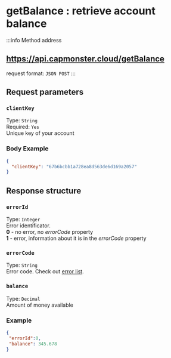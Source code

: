 ﻿---
sidebar_position: 3
sidebar_label: getBalance
---

# getBalance : retrieve account balance

:::info Method address

## <https://api.capmonster.cloud/getBalance>

request format: `JSON POST`
:::

<!-- Адрес метода: <https://api.capmonster.cloud/getBalance>

формат запроса: JSON POST -->

## **Request parameters**

### `clientKey`
Type: `String` <br />
Required: `Yes`<br />
Unique key of your account

<!-- 
|**Параметр**|**Тип**|**Обязательный**|**Значение**|
| :-: | :-: | :-: | :-: |
|clientKey|String|Да|Уникальный ключ вашей учетной записи| -->

### **Body Example**

```json
{
  "clientKey": "67b6bcbb1a728ea8d563de6d169a2057"
}
```

## **Response structure**

### `errorId`
Type: `Integer` <br />
Error identificator.<br />**0** - no error, no *errorCode* property<br />**1** - error, information about it is in the *errorCode* property

### `errorCode`
Type: `String` <br />
Error code. Check out [error list](../api-errors).

### `balance`
Type: `Decimal` <br />
Amount of money available

<!-- |**Свойство**|**Тип**|**Значение**|
| :-: | :-: | :-: |
|errorId|Integer|Идентификатор ошибки.<br />**0** - ошибок нет, свойство *errorCode* отсутствует<br />**1** - ошибка, информация о ней находится в свойстве *errorCode*|
|errorCode|String|Код ошибки. См. [глоссарий ошибок](https://capmonster.atlassian.net/wiki/spaces/APIS/pages/295310).|
|balance|Decimal|Количество доступных денег| -->

### **Example**

```json
{
 "errorId":0,
 "balance": 345.678
}
```
